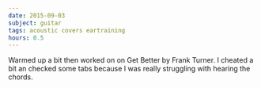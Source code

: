 ```yaml
---
date: 2015-09-03
subject: guitar
tags: acoustic covers eartraining
hours: 0.5
---
```


Warmed up a bit then worked on on Get Better by Frank Turner.  I cheated a bit an checked some tabs because I was really struggling with hearing the chords.